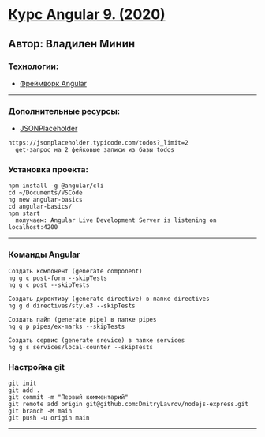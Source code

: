 # [Курс Angular 9. (2020)](https://webformyself.com/node/?utm_medium=systema&utm_source=nashikursi&utm_campaign=node)

## Автор: Владилен Минин

### Технологии:

- [Фреймворк Angular](https://angular.io)
---
### Дополнительные ресурсы:
- [JSONPlaceholder](http://jsonplaceholder.typicode.com/)
```
https://jsonplaceholder.typicode.com/todos?_limit=2
  get-запрос на 2 фейковые записи из базы todos
```
### Установка проекта:

```
npm install -g @angular/cli
cd ~/Documents/VSCode
ng new angular-basics
cd angular-basics/
npm start
  получаем: Angular Live Development Server is listening on localhost:4200
```

---
### Команды Angular
```
Создать компонент (generate component)
ng g c post-form --skipTests
ng g c post --skipTests

Создать директиву (generate directive) в папке directives
ng g d directives/style3 --skipTests

Создать пайп (generate pipe) в папке pipes
ng g p pipes/ex-marks --skipTests

Создать сервис (generate srevice) в папке services
ng g s services/local-counter --skipTests
```
### Настройка git

```
git init
git add .
git commit -m "Первый комментарий"
git remote add origin git@github.com:DmitryLavrov/nodejs-express.git
git branch -M main
git push -u origin main
```

---
